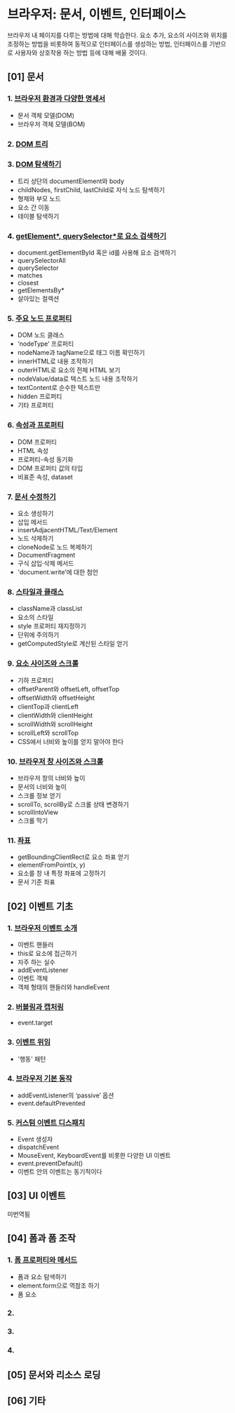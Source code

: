 # 브라우저: 문서, 이벤트, 인터페이스
브라우저 내 페이지를 다루는 방법에 대해 학습한다. 요소 추가, 요소의 사이즈와 위치를 조정하는 방법을 비롯하여 동적으로 인터페이스를 생성하는 방법, 인터페이스를 기반으로 사용자와 상호작용 하는 방법 등에 대해 배울 것이다.
## [01] 문서
### 1. [브라우저 환경과 다양한 명세서](https://github.com/autroshot/studyroom/blob/main/01-javascript/02-%EB%B8%8C%EB%9D%BC%EC%9A%B0%EC%A0%80:%20%EB%AC%B8%EC%84%9C%2C%20%EC%9D%B4%EB%B2%A4%ED%8A%B8%2C%20%EC%9D%B8%ED%84%B0%ED%8E%98%EC%9D%B4%EC%8A%A4/01-%EB%AC%B8%EC%84%9C/01-%EB%B8%8C%EB%9D%BC%EC%9A%B0%EC%A0%80%20%ED%99%98%EA%B2%BD%EA%B3%BC%20%EB%8B%A4%EC%96%91%ED%95%9C%20%EB%AA%85%EC%84%B8%EC%84%9C.md#%EB%B8%8C%EB%9D%BC%EC%9A%B0%EC%A0%80-%ED%99%98%EA%B2%BD%EA%B3%BC-%EB%8B%A4%EC%96%91%ED%95%9C-%EB%AA%85%EC%84%B8%EC%84%9C)
- 문서 객체 모델(DOM)
- 브라우저 객체 모델(BOM)
### 2. [DOM 트리](https://github.com/autroshot/studyroom/blob/main/01-javascript/02-%EB%B8%8C%EB%9D%BC%EC%9A%B0%EC%A0%80:%20%EB%AC%B8%EC%84%9C%2C%20%EC%9D%B4%EB%B2%A4%ED%8A%B8%2C%20%EC%9D%B8%ED%84%B0%ED%8E%98%EC%9D%B4%EC%8A%A4/01-%EB%AC%B8%EC%84%9C/02-DOM%20%ED%8A%B8%EB%A6%AC.md#dom-%ED%8A%B8%EB%A6%AC)
### 3. [DOM 탐색하기](https://github.com/autroshot/studyroom/blob/main/01-javascript/02-%EB%B8%8C%EB%9D%BC%EC%9A%B0%EC%A0%80:%20%EB%AC%B8%EC%84%9C%2C%20%EC%9D%B4%EB%B2%A4%ED%8A%B8%2C%20%EC%9D%B8%ED%84%B0%ED%8E%98%EC%9D%B4%EC%8A%A4/01-%EB%AC%B8%EC%84%9C/03-DOM%20%ED%83%90%EC%83%89%ED%95%98%EA%B8%B0.md#dom-%ED%83%90%EC%83%89%ED%95%98%EA%B8%B0)
- 트리 상단의 documentElement와 body
- childNodes, firstChild, lastChild로 자식 노드 탐색하기
- 형제와 부모 노드
- 요소 간 이동
- 테이블 탐색하기
### 4. [getElement\*, querySelector\*로 요소 검색하기](https://github.com/autroshot/studyroom/blob/main/01-javascript/02-%EB%B8%8C%EB%9D%BC%EC%9A%B0%EC%A0%80:%20%EB%AC%B8%EC%84%9C%2C%20%EC%9D%B4%EB%B2%A4%ED%8A%B8%2C%20%EC%9D%B8%ED%84%B0%ED%8E%98%EC%9D%B4%EC%8A%A4/01-%EB%AC%B8%EC%84%9C/04-getElement*%2C%20querySelector*%EB%A1%9C%20%EC%9A%94%EC%86%8C%20%EA%B2%80%EC%83%89%ED%95%98%EA%B8%B0.md#getelement-queryselector%EB%A1%9C-%EC%9A%94%EC%86%8C-%EA%B2%80%EC%83%89%ED%95%98%EA%B8%B0)
- document.getElementById 혹은 id를 사용해 요소 검색하기
- querySelectorAll
- querySelector
- matches
- closest
- getElementsBy*
- 살아있는 컬렉션
### 5. [주요 노드 프로퍼티](https://github.com/autroshot/studyroom/blob/main/01-javascript/02-%EB%B8%8C%EB%9D%BC%EC%9A%B0%EC%A0%80:%20%EB%AC%B8%EC%84%9C%2C%20%EC%9D%B4%EB%B2%A4%ED%8A%B8%2C%20%EC%9D%B8%ED%84%B0%ED%8E%98%EC%9D%B4%EC%8A%A4/01-%EB%AC%B8%EC%84%9C/05-%EC%A3%BC%EC%9A%94%20%EB%85%B8%EB%93%9C%20%ED%94%84%EB%A1%9C%ED%8D%BC%ED%8B%B0.md#%EC%A3%BC%EC%9A%94-%EB%85%B8%EB%93%9C-%ED%94%84%EB%A1%9C%ED%8D%BC%ED%8B%B0)
- DOM 노드 클래스
- ‘nodeType’ 프로퍼티
- nodeName과 tagName으로 태그 이름 확인하기
- innerHTML로 내용 조작하기
- outerHTML로 요소의 전체 HTML 보기
- nodeValue/data로 텍스트 노드 내용 조작하기
- textContent로 순수한 텍스트만
- hidden 프로퍼티
- 기타 프로퍼티
### 6. [속성과 프로퍼티](https://github.com/autroshot/studyroom/blob/main/01-javascript/02-%EB%B8%8C%EB%9D%BC%EC%9A%B0%EC%A0%80:%20%EB%AC%B8%EC%84%9C%2C%20%EC%9D%B4%EB%B2%A4%ED%8A%B8%2C%20%EC%9D%B8%ED%84%B0%ED%8E%98%EC%9D%B4%EC%8A%A4/01-%EB%AC%B8%EC%84%9C/06-%EC%86%8D%EC%84%B1%EA%B3%BC%20%ED%94%84%EB%A1%9C%ED%8D%BC%ED%8B%B0.md#%EC%86%8D%EC%84%B1%EA%B3%BC-%ED%94%84%EB%A1%9C%ED%8D%BC%ED%8B%B0)
- DOM 프로퍼티
- HTML 속성
- 프로퍼티-속성 동기화
- DOM 프로퍼티 값의 타입
- 비표준 속성, dataset
### 7. [문서 수정하기](https://github.com/autroshot/studyroom/blob/main/01-javascript/02-%EB%B8%8C%EB%9D%BC%EC%9A%B0%EC%A0%80:%20%EB%AC%B8%EC%84%9C%2C%20%EC%9D%B4%EB%B2%A4%ED%8A%B8%2C%20%EC%9D%B8%ED%84%B0%ED%8E%98%EC%9D%B4%EC%8A%A4/01-%EB%AC%B8%EC%84%9C/07-%EB%AC%B8%EC%84%9C%20%EC%88%98%EC%A0%95%ED%95%98%EA%B8%B0.md#%EB%AC%B8%EC%84%9C-%EC%88%98%EC%A0%95%ED%95%98%EA%B8%B0)
- 요소 생성하기
- 삽입 메서드
- insertAdjacentHTML/Text/Element
- 노드 삭제하기
- cloneNode로 노드 복제하기
- DocumentFragment
- 구식 삽입·삭제 메서드
- 'document.write’에 대한 첨언
### 8. [스타일과 클래스](https://github.com/autroshot/studyroom/blob/main/01-javascript/02-%EB%B8%8C%EB%9D%BC%EC%9A%B0%EC%A0%80:%20%EB%AC%B8%EC%84%9C%2C%20%EC%9D%B4%EB%B2%A4%ED%8A%B8%2C%20%EC%9D%B8%ED%84%B0%ED%8E%98%EC%9D%B4%EC%8A%A4/01-%EB%AC%B8%EC%84%9C/08-%EC%8A%A4%ED%83%80%EC%9D%BC%EA%B3%BC%20%ED%81%B4%EB%9E%98%EC%8A%A4.md#%EC%8A%A4%ED%83%80%EC%9D%BC%EA%B3%BC-%ED%81%B4%EB%9E%98%EC%8A%A4)
- className과 classList
- 요소의 스타일
- style 프로퍼티 재지정하기
- 단위에 주의하기
- getComputedStyle로 계산된 스타일 얻기
### 9. [요소 사이즈와 스크롤](https://github.com/autroshot/studyroom/blob/main/01-javascript/02-%EB%B8%8C%EB%9D%BC%EC%9A%B0%EC%A0%80:%20%EB%AC%B8%EC%84%9C,%20%EC%9D%B4%EB%B2%A4%ED%8A%B8,%20%EC%9D%B8%ED%84%B0%ED%8E%98%EC%9D%B4%EC%8A%A4/01-%EB%AC%B8%EC%84%9C/09-%EC%9A%94%EC%86%8C%20%EC%82%AC%EC%9D%B4%EC%A6%88%EC%99%80%20%EC%8A%A4%ED%81%AC%EB%A1%A4.md#%EC%9A%94%EC%86%8C-%EC%82%AC%EC%9D%B4%EC%A6%88%EC%99%80-%EC%8A%A4%ED%81%AC%EB%A1%A4)
- 기하 프로퍼티
- offsetParent와 offsetLeft, offsetTop
- offsetWidth와 offsetHeight
- clientTop과 clientLeft
- clientWidth와 clientHeight
- scrollWidth와 scrollHeight
- scrollLeft와 scrollTop
- CSS에서 너비와 높이를 얻지 말아야 한다
### 10. [브라우저 창 사이즈와 스크롤](https://github.com/autroshot/studyroom/blob/main/01-javascript/02-%EB%B8%8C%EB%9D%BC%EC%9A%B0%EC%A0%80:%20%EB%AC%B8%EC%84%9C,%20%EC%9D%B4%EB%B2%A4%ED%8A%B8,%20%EC%9D%B8%ED%84%B0%ED%8E%98%EC%9D%B4%EC%8A%A4/01-%EB%AC%B8%EC%84%9C/10-%EB%B8%8C%EB%9D%BC%EC%9A%B0%EC%A0%80%20%EC%B0%BD%20%EC%82%AC%EC%9D%B4%EC%A6%88%EC%99%80%20%EC%8A%A4%ED%81%AC%EB%A1%A4.md#%EB%B8%8C%EB%9D%BC%EC%9A%B0%EC%A0%80-%EC%B0%BD-%EC%82%AC%EC%9D%B4%EC%A6%88%EC%99%80-%EC%8A%A4%ED%81%AC%EB%A1%A4)
- 브라우저 창의 너비와 높이
- 문서의 너비와 높이
- 스크롤 정보 얻기
- scrollTo, scrollBy로 스크롤 상태 변경하기
- scrollIntoView
- 스크롤 막기
### 11. [좌표](https://github.com/autroshot/studyroom/blob/main/01-javascript/02-%EB%B8%8C%EB%9D%BC%EC%9A%B0%EC%A0%80:%20%EB%AC%B8%EC%84%9C,%20%EC%9D%B4%EB%B2%A4%ED%8A%B8,%20%EC%9D%B8%ED%84%B0%ED%8E%98%EC%9D%B4%EC%8A%A4/01-%EB%AC%B8%EC%84%9C/11-%EC%A2%8C%ED%91%9C.md#%EC%A2%8C%ED%91%9C)
- getBoundingClientRect로 요소 좌표 얻기
- elementFromPoint(x, y)
- 요소를 창 내 특정 좌표에 고정하기
- 문서 기준 좌표

## [02] 이벤트 기초
### 1. [브라우저 이벤트 소개](https://github.com/autroshot/studyroom/blob/main/01-javascript/02-%EB%B8%8C%EB%9D%BC%EC%9A%B0%EC%A0%80:%20%EB%AC%B8%EC%84%9C%2C%20%EC%9D%B4%EB%B2%A4%ED%8A%B8%2C%20%EC%9D%B8%ED%84%B0%ED%8E%98%EC%9D%B4%EC%8A%A4/02-%EC%9D%B4%EB%B2%A4%ED%8A%B8%20%EA%B8%B0%EC%B4%88/01-%EB%B8%8C%EB%9D%BC%EC%9A%B0%EC%A0%80%20%EC%9D%B4%EB%B2%A4%ED%8A%B8%20%EC%86%8C%EA%B0%9C.md#%EB%B8%8C%EB%9D%BC%EC%9A%B0%EC%A0%80-%EC%9D%B4%EB%B2%A4%ED%8A%B8-%EC%86%8C%EA%B0%9C)
- 이벤트 핸들러
- this로 요소에 접근하기
- 자주 하는 실수
- addEventListener
- 이벤트 객체
- 객체 형태의 핸들러와 handleEvent
### 2. [버블링과 캡처링](https://github.com/autroshot/studyroom/blob/main/01-javascript/02-%EB%B8%8C%EB%9D%BC%EC%9A%B0%EC%A0%80:%20%EB%AC%B8%EC%84%9C%2C%20%EC%9D%B4%EB%B2%A4%ED%8A%B8%2C%20%EC%9D%B8%ED%84%B0%ED%8E%98%EC%9D%B4%EC%8A%A4/02-%EC%9D%B4%EB%B2%A4%ED%8A%B8%20%EA%B8%B0%EC%B4%88/02-%EB%B2%84%EB%B8%94%EB%A7%81%EA%B3%BC%20%EC%BA%A1%EC%B2%98%EB%A7%81.md#%EB%B2%84%EB%B8%94%EB%A7%81%EA%B3%BC-%EC%BA%A1%EC%B2%98%EB%A7%81)
- event.target
### 3. [이벤트 위임](https://github.com/autroshot/studyroom/blob/main/01-javascript/02-%EB%B8%8C%EB%9D%BC%EC%9A%B0%EC%A0%80:%20%EB%AC%B8%EC%84%9C,%20%EC%9D%B4%EB%B2%A4%ED%8A%B8,%20%EC%9D%B8%ED%84%B0%ED%8E%98%EC%9D%B4%EC%8A%A4/02-%EC%9D%B4%EB%B2%A4%ED%8A%B8%20%EA%B8%B0%EC%B4%88/03-%EC%9D%B4%EB%B2%A4%ED%8A%B8%20%EC%9C%84%EC%9E%84.md#%EC%9D%B4%EB%B2%A4%ED%8A%B8-%EC%9C%84%EC%9E%84)
- '행동' 패턴
### 4. [브라우저 기본 동작](https://github.com/autroshot/studyroom/blob/main/01-javascript/02-%EB%B8%8C%EB%9D%BC%EC%9A%B0%EC%A0%80:%20%EB%AC%B8%EC%84%9C%2C%20%EC%9D%B4%EB%B2%A4%ED%8A%B8%2C%20%EC%9D%B8%ED%84%B0%ED%8E%98%EC%9D%B4%EC%8A%A4/02-%EC%9D%B4%EB%B2%A4%ED%8A%B8%20%EA%B8%B0%EC%B4%88/04-%EB%B8%8C%EB%9D%BC%EC%9A%B0%EC%A0%80%20%EA%B8%B0%EB%B3%B8%20%EB%8F%99%EC%9E%91.md#%EB%B8%8C%EB%9D%BC%EC%9A%B0%EC%A0%80-%EA%B8%B0%EB%B3%B8-%EB%8F%99%EC%9E%91)
- addEventListener의 ‘passive’ 옵션
- event.defaultPrevented
### 5. [커스텀 이벤트 디스패치](https://github.com/autroshot/studyroom/blob/main/01-javascript/02-%EB%B8%8C%EB%9D%BC%EC%9A%B0%EC%A0%80:%20%EB%AC%B8%EC%84%9C%2C%20%EC%9D%B4%EB%B2%A4%ED%8A%B8%2C%20%EC%9D%B8%ED%84%B0%ED%8E%98%EC%9D%B4%EC%8A%A4/02-%EC%9D%B4%EB%B2%A4%ED%8A%B8%20%EA%B8%B0%EC%B4%88/05-%EC%BB%A4%EC%8A%A4%ED%85%80%20%EC%9D%B4%EB%B2%A4%ED%8A%B8%20%EB%94%94%EC%8A%A4%ED%8C%A8%EC%B9%98.md#%EC%BB%A4%EC%8A%A4%ED%85%80-%EC%9D%B4%EB%B2%A4%ED%8A%B8-%EB%94%94%EC%8A%A4%ED%8C%A8%EC%B9%98)
- Event 생성자
- dispatchEvent
- MouseEvent, KeyboardEvent를 비롯한 다양한 UI 이벤트
- event.preventDefault()
- 이벤트 안의 이벤트는 동기적이다

## [03] UI 이벤트
미번역됨

## [04] 폼과 폼 조작
### 1. [폼 프로퍼티와 메서드](https://github.com/autroshot/studyroom/blob/main/01-javascript/02-%EB%B8%8C%EB%9D%BC%EC%9A%B0%EC%A0%80:%20%EB%AC%B8%EC%84%9C%2C%20%EC%9D%B4%EB%B2%A4%ED%8A%B8%2C%20%EC%9D%B8%ED%84%B0%ED%8E%98%EC%9D%B4%EC%8A%A4/04-%ED%8F%BC%EA%B3%BC%20%ED%8F%BC%20%EC%A1%B0%EC%9E%91/01-%ED%8F%BC%20%ED%94%84%EB%A1%9C%ED%8D%BC%ED%8B%B0%EC%99%80%20%EB%A9%94%EC%84%9C%EB%93%9C.md#%ED%8F%BC-%ED%94%84%EB%A1%9C%ED%8D%BC%ED%8B%B0%EC%99%80-%EB%A9%94%EC%84%9C%EB%93%9C)
- 폼과 요소 탐색하기
- element.form으로 역참조 하기
- 폼 요소
### 2. []()
### 3. []()
### 4. []()

## [05] 문서와 리소스 로딩

## [06] 기타
